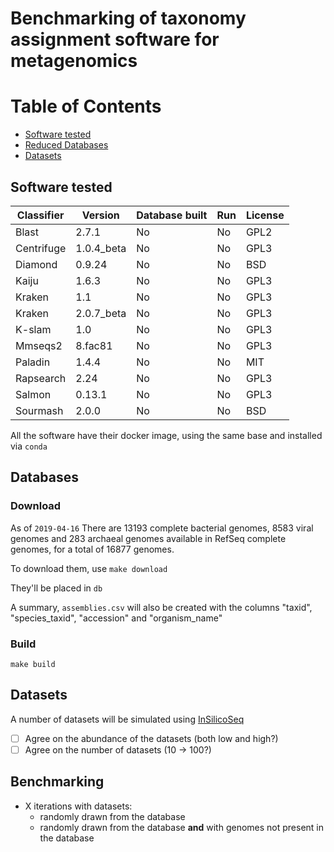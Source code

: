 # Benchmarking of taxonomy assignment software for metagenomics

# Table of Contents

- [Software tested](#software-tested)
- [Reduced Databases](#benchmarked-software)
- [Datasets](#datasets)

## Software tested

| Classifier | Version    | Database built | Run | License |
| ---------- | ---------- | -------------- | --- | ------- |
| Blast      | 2.7.1      | No             | No  | GPL2    |
| Centrifuge | 1.0.4_beta | No             | No  | GPL3    |
| Diamond    | 0.9.24     | No             | No  | BSD     |
| Kaiju      | 1.6.3      | No             | No  | GPL3    |
| Kraken     | 1.1        | No             | No  | GPL3    |
| Kraken     | 2.0.7_beta | No             | No  | GPL3    |
| K-slam     | 1.0        | No             | No  | GPL3    |
| Mmseqs2    | 8.fac81    | No             | No  | GPL3    |
| Paladin    | 1.4.4      | No             | No  | MIT     |
| Rapsearch  | 2.24       | No             | No  | GPL3    |
| Salmon     | 0.13.1     | No             | No  | GPL3    |
| Sourmash   | 2.0.0      | No             | No  | BSD     |

All the software have their docker image, using the same base and installed via `conda`

## Databases

### Download

As of `2019-04-16` There are 13193 complete bacterial genomes, 8583 viral genomes and 283 archaeal genomes available in RefSeq complete genomes, for a total of 16877 genomes.

To download them, use `make download`

They'll be placed in `db`

A summary, `assemblies.csv` will also be created with the columns "taxid", "species_taxid", "accession" and "organism_name"

### Build

`make build`

## Datasets

A number of datasets will be simulated using [InSilicoSeq](https://github.com/HadrienG/InSilicoSeq)

- [ ] Agree on the abundance of the datasets (both low and high?)
- [ ] Agree on the number of datasets (10 -> 100?)

## Benchmarking

- X iterations with datasets:
  - randomly drawn from the database
  - randomly drawn from the database **and** with genomes not present in the database
